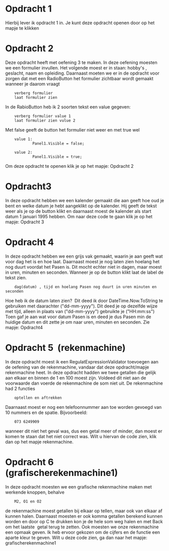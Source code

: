 
# Opdracht 1
Hierbij lever ik opdracht 1 in. Je kunt deze opdracht openen door op het mapje te klikken
 
 
# Opdracht 2
Deze opdracht heeft met oefening 3 te maken. In deze oefening moesten we een formulier invullen. Het volgende moest er in staan:
hobby's , geslacht, naam en opleiding. Daarnaast moeten we er in de opdracht voor zorgen dat met een RadioButton het formulier zichtbaar wordt gemaakt wanneer je daarom vraagt 

        verberg formulier 
        laat formulier zien

In de RabioButton heb ik 2 soorten tekst een value gegeven: 

        verberg formulier value 1 
        laat formulier zien vulue 2

Met false geeft de button het formulier niet weer en met true wel 

        value 1: 
                Panel1.Visible = false; 

        value 2: 
                Panel1.Visible = true;

Om deze opdracht te openen klik je op het mapje: Opdracht 2
 
# Opdracht3
In deze opdracht hebben we een kalender gemaakt die aan geeft hoe oud je bent en welke datum je hebt aangeklikt op de kalender. Hij geeft de tekst weer als je op de button klikt en daarnaast moest de kalender als start datum 1 januari 1995 hebben.
Om naar deze code te gaan klik je op het mapje: Opdracht 3
 
 
# Opdracht 4
In deze opdracht hebben we een grijs vak gemaakt, waarin je aan geeft wat voor dag het is en hoe laat. Daarnaast moest je nog laten zien hoelang het nog duurt voordat het Pasen is. Dit mocht echter niet in dagen, maar moest in uren, minuten en seconden. Wanneer je op de button klikt laat de label de tekst zien.

        dag(datum) , tijd en hoelang Pasen nog duurt in uren minuten en seconden 

Hoe heb ik de datum laten zien?  Dit deed ik door DateTime.Now.ToString te gebruiken met daarachter ("dd-mm-yyyy").
Dit deed je op dezelfde wijze met tijd, alleen in plaats van ("dd-mm-yyyy") gebruikte je ("HH:mm:ss")
 
Toen gaf je aan wat voor datum Pasen is en deed je dus Pasen min de huidige datum en dit zette je om naar uren, minuten en seconden. Zie mapje: Opdracht4
   
 
# Opdracht 5  (rekenmachine)
In deze opdracht moest ik een RegulatExpressionValidator toevoegen aan de oefening van de rekenmachine, vandaar dat deze opdracht/mapje rekenmachine heet. In deze opdracht hadden we twee getallen die gelijk aan elkaar en binnen de 1 en 100 moest zijn. Voldeed dit niet aan de voorwaarde dan voerde de rekenmachine de som niet uit. De rekenmachine had 2 functies

        optellen en aftrekken

Daarnaast moest er nog een telefoonnummer aan toe worden gevoegd van 10 nummers en de spatie. Bijvoorbeeld:

        073 6249909

wanneer dit niet het geval was, dus een getal meer of minder, dan moest er komen te staan dat het niet correct was. Wilt u hiervan de code zien, klik dan op het mapje rekenmachine.
 
 
# Opdracht 6  (grafischerekenmachine1)
In deze opdracht moesten we een grafische rekenmachine maken met werkende knoppen, behalve 

        M2, O1 en O2

de rekenmachine moest getallen bij elkaar op tellen, maar ook van elkaar af kunnen halen. Daarnaast moesten er ook komma getallen berekend kunnen worden en door op C te drukken kon je de hele som weg halen en met Back om het laatste  getal terug te zetten. Ook moesten we onze rekenmachine een opmaak geven. Ik heb ervoor gekozen om de cijfers en de functie een aparte kleur te geven. Wilt u deze code zien, ga dan naar het mapje: grafischerekenmachine1
